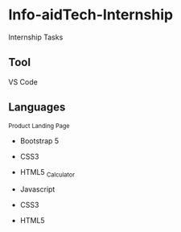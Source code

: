 # Info-aidTech-Internship
Internship Tasks
## Tool
VS Code
## Languages
<sub>Product Landing Page</sub>
- Bootstrap 5
* CSS3
+ HTML5
<sub>Calculator</sub>
- Javascript
* CSS3
+ HTML5
